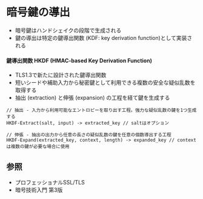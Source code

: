 # 暗号鍵の導出
- 暗号鍵はハンドシェイクの段階で生成される
- 鍵の導出は特定の鍵導出関数 (KDF: key derivation function)として実装される

#### 鍵導出関数 HKDF (HMAC-based Key Derivation Function)
- TLS1.3で新たに設計された鍵導出関数
- 短いシードや補助入力から秘密鍵として利用できる複数の安全な疑似乱数を取得する
- 抽出 (extraction) と伸張 (expansion) の工程を経て鍵を生成する

```
// 抽出 - 入力から利用可能なエントロピーを取り出す工程。強力な疑似乱数の鍵を1つ生成する
HKDF-Extract(salt, input) -> extracted_key // saltはオプション

// 伸張 - 抽出の出力から任意の長さの疑似乱数の鍵を任意の個数導出する工程
HKDF-Expand(extracted_key, context, length) -> expanded_key // contextは複数の鍵が必要な場合に使用
```

## 参照
- プロフェッショナルSSL/TLS
- 暗号技術入門 第3版
